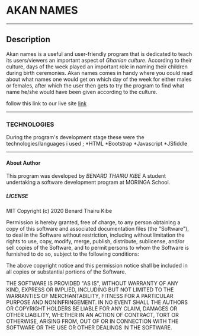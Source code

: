 # AKAN NAMES
---

## Description

Akan names is a useful and user-friendly program that is dedicated to teach its users/viewers an important aspect of *Ghanian culture*.
According to their culture, days of the week played an important role in naming their children during birth ceremonies.
Akan names comes in handy where you could read about what names one would get on which day of the week for either males or females, after which the user then gets to try the program to find what name he/she would have been given according to the culture.

follow this link to our live site [link](https://bano27.github.io/Akan-names/)   

---

### TECHNOLOGIES

During the program's development stage these were the technologies/languages i used ;  *HTML
                    *Bootstrap
                    *Javascript
                    *JSfiddle

---

#### About Author

This program was developed by *BENARD THAIRU KIBE*
A student undertaking a software development program at MORINGA School.

##### LICENSE

MIT Copyright (c) 2020 Benard Thairu Kibe

Permission is hereby granted, free of charge, to any person obtaining a copy of this software and associated documentation files (the "Software"), to deal in the Software without restriction, including without limitation the rights to use, copy, modify, merge, publish, distribute, sublicense, and/or sell copies of the Software, and to permit persons to whom the Software is furnished to do so, subject to the following conditions:

The above copyright notice and this permission notice shall be included in all copies or substantial portions of the Software.

THE SOFTWARE IS PROVIDED "AS IS", WITHOUT WARRANTY OF ANY KIND, EXPRESS OR IMPLIED, INCLUDING BUT NOT LIMITED TO THE WARRANTIES OF MERCHANTABILITY, FITNESS FOR A PARTICULAR PURPOSE AND NONINFRINGEMENT. IN NO EVENT SHALL THE AUTHORS OR COPYRIGHT HOLDERS BE LIABLE FOR ANY CLAIM, DAMAGES OR OTHER LIABILITY, WHETHER IN AN ACTION OF CONTRACT, TORT OR OTHERWISE, ARISING FROM, OUT OF OR IN CONNECTION WITH THE SOFTWARE OR THE USE OR OTHER DEALINGS IN THE SOFTWARE.                     
